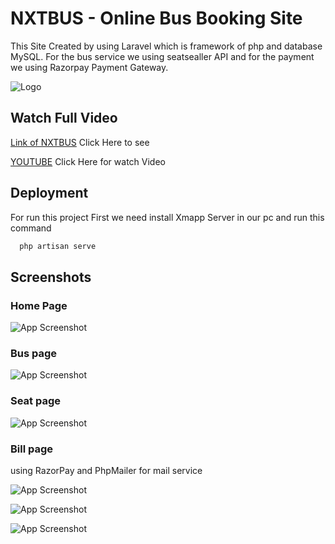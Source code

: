 
# NXTBUS - Online Bus Booking Site
This Site Created by using Laravel which is framework of php and database MySQL.
For the bus service we using seatsealler API and for the payment we using Razorpay Payment Gateway.




![Logo](https://helodeepakji.github.io/home/nxtbuslogo.png)


## Watch Full Video

[Link of NXTBUS](http://nxtbus.epizy.com/) Click Here to see

[YOUTUBE](https://youtu.be/QDzpsEO440k) Click Here for watch Video

## Deployment

For run this project 
First we need install Xmapp Server in our pc 
and run this command

```bash
  php artisan serve
```


## Screenshots
### Home Page

![App Screenshot](https://helodeepakji.github.io/home/nxtbushome.png)

### Bus page
![App Screenshot](https://helodeepakji.github.io/home/nxtbussearch.png)

### Seat page
![App Screenshot](https://helodeepakji.github.io/home/nxtbusseat.png)

### Bill page
using RazorPay and PhpMailer for mail service

![App Screenshot](https://helodeepakji.github.io/home/nxtbuspay.png)

![App Screenshot](https://helodeepakji.github.io/home/nxtbusticket.png)

![App Screenshot](https://helodeepakji.github.io/home/nxtbusbill.png)

